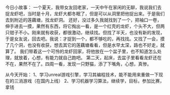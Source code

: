 今日小故事：
一个夏天，我带女友回老家，一天中午在家闲的无聊，我说我们去捉龙虾吧，当时是十月，龙虾大都冬眠了，但是可以从洞里把他捉出来。于是我们去到附近的莲藕塘，找龙虾洞。
还好，没过多久我就找到了一个，把袖口一卷，伸手进去一摸，果然有东西，将它掏出一看，是一个红壳的龙虾，个头不大，但两只钳子不小。刚来就有收获，都很激动，继续找。但找了半天，也没有新的发现，于是女友说，回去吧。我说：才捉到一个，都不够吃的，再找找。又找了一会，摸了几个洞，也没有收获，想去其它的莲藕塘看看，但是水早太深，路也不好走，就算了。
我们带着这一个可怜的龙虾回家，将他放在一个盆子里，也不知道怎么处理，就放着，心想，有能力就自己跑吧。
第二天，起床，去盆子里看看龙虾还在不在，果然不在了。四周一看，发现一只野猫，添了下嘴角，心想，真惨。


从今天开始：
1、学习unreal游戏引擎，学习其编程技术，能不能用来重做一下现在的三消游戏（在国内上线）
2、学习机器学习算法，继续学，目标，参加比赛，拿钱
